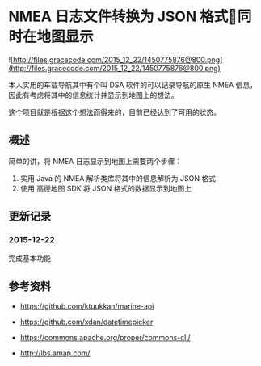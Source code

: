 # NMEA 日志文件转换为 JSON 格式同时在地图显示

![http://files.gracecode.com/2015_12_22/1450775876@800.png](http://files.gracecode.com/2015_12_22/1450775876@800.png)



本人实用的车载导航其中有个叫 DSA 软件的可以记录导航的原生 NMEA 信息，因此有考虑将其中的信息统计并显示到地图上的想法。

这个项目就是根据这个想法而得来的，目前已经达到了可用的状态。

## 概述

简单的讲，将 NMEA 日志显示到地图上需要两个步骤：

1. 实用 Java 的 NMEA 解析类库将其中的信息解析为 JSON 格式
2. 使用 高德地图 SDK 将 JSON 格式的数据显示到地图上

## 更新记录

### 2015-12-22

完成基本功能

## 参考资料

* https://github.com/ktuukkan/marine-api
  
* https://github.com/xdan/datetimepicker
  
* https://commons.apache.org/proper/commons-cli/
  
* http://lbs.amap.com/
  
  ​

